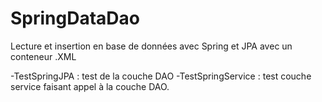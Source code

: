 # SpringDataDao

Lecture et insertion en base de données avec Spring et JPA avec un conteneur .XML

  -TestSpringJPA : test de la couche DAO
  -TestSpringService : test couche service faisant appel à la couche DAO.
